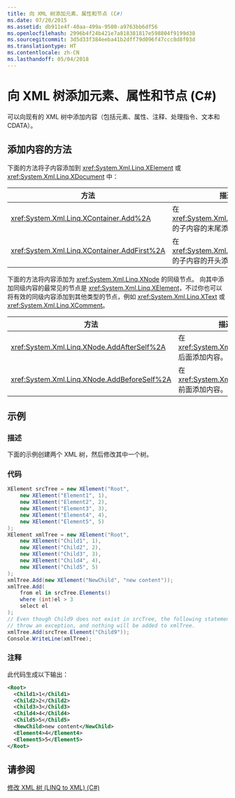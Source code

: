 ```yaml
---
title: 向 XML 树添加元素、属性和节点 (C#)
ms.date: 07/20/2015
ms.assetid: db911e4f-40aa-499a-9500-a9763bb6df56
ms.openlocfilehash: 2996b4f24b421e7a818381817e598804f9199d38
ms.sourcegitcommit: 3d5d33f384eeba41b2dff79d096f47ccc8d8f03d
ms.translationtype: HT
ms.contentlocale: zh-CN
ms.lasthandoff: 05/04/2018
---
```

# <a name="adding-elements-attributes-and-nodes-to-an-xml-tree-c"></a>向 XML 树添加元素、属性和节点 (C#)
可以向现有的 XML 树中添加内容（包括元素、属性、注释、处理指令、文本和 CDATA）。  
  
## <a name="methods-for-adding-content"></a>添加内容的方法  
 下面的方法将子内容添加到 <xref:System.Xml.Linq.XElement> 或 <xref:System.Xml.Linq.XDocument> 中：  
  
|方法|描述|  
|------------|-----------------|  
|<xref:System.Xml.Linq.XContainer.Add%2A>|在 <xref:System.Xml.Linq.XContainer> 的子内容的末尾添加内容。|  
|<xref:System.Xml.Linq.XContainer.AddFirst%2A>|在 <xref:System.Xml.Linq.XContainer> 的子内容的开头添加内容。|  
  
 下面的方法将内容添加为 <xref:System.Xml.Linq.XNode> 的同级节点。 向其中添加同级内容的最常见的节点是 <xref:System.Xml.Linq.XElement>，不过你也可以将有效的同级内容添加到其他类型的节点，例如 <xref:System.Xml.Linq.XText> 或 <xref:System.Xml.Linq.XComment>。  
  
|方法|描述|  
|------------|-----------------|  
|<xref:System.Xml.Linq.XNode.AddAfterSelf%2A>|在 <xref:System.Xml.Linq.XNode> 后面添加内容。|  
|<xref:System.Xml.Linq.XNode.AddBeforeSelf%2A>|在 <xref:System.Xml.Linq.XNode> 前面添加内容。|  
  
## <a name="example"></a>示例  
  
### <a name="description"></a>描述  
 下面的示例创建两个 XML 树，然后修改其中一个树。  
  
### <a name="code"></a>代码  
  
```csharp  
XElement srcTree = new XElement("Root",   
    new XElement("Element1", 1),  
    new XElement("Element2", 2),  
    new XElement("Element3", 3),  
    new XElement("Element4", 4),  
    new XElement("Element5", 5)  
);  
XElement xmlTree = new XElement("Root",  
    new XElement("Child1", 1),  
    new XElement("Child2", 2),  
    new XElement("Child3", 3),  
    new XElement("Child4", 4),  
    new XElement("Child5", 5)  
);  
xmlTree.Add(new XElement("NewChild", "new content"));  
xmlTree.Add(  
    from el in srcTree.Elements()  
    where (int)el > 3  
    select el  
);  
// Even though Child9 does not exist in srcTree, the following statement will not  
// throw an exception, and nothing will be added to xmlTree.  
xmlTree.Add(srcTree.Element("Child9"));  
Console.WriteLine(xmlTree);  
```  
  
### <a name="comments"></a>注释  
 此代码生成以下输出：  
  
```xml  
<Root>  
  <Child1>1</Child1>  
  <Child2>2</Child2>  
  <Child3>3</Child3>  
  <Child4>4</Child4>  
  <Child5>5</Child5>  
  <NewChild>new content</NewChild>  
  <Element4>4</Element4>  
  <Element5>5</Element5>  
</Root>  
```  
  
## <a name="see-also"></a>请参阅  
 [修改 XML 树 (LINQ to XML) (C#)](../../../../csharp/programming-guide/concepts/linq/modifying-xml-trees-linq-to-xml.md)
